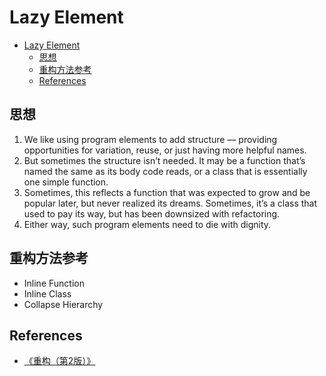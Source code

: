 # Lazy Element

<!-- TOC -->

- [Lazy Element](#lazy-element)
    - [思想](#思想)
    - [重构方法参考](#重构方法参考)
    - [References](#references)

<!-- /TOC -->


## 思想
1. We like using program elements to add structure — providing opportunities for variation, reuse, or just having more helpful names. 
2. But sometimes the structure isn’t needed. It may be a function that’s named the same as its body code reads, or a class that is essentially one simple function. 
3. Sometimes, this reflects a function that was expected to grow and be popular later, but never realized its dreams. Sometimes, it’s a class that used to pay its way, but has been downsized with refactoring. 
4. Either way, such program elements need to die with dignity.


## 重构方法参考
* Inline Function
* Inline Class
* Collapse Hierarchy


## References
* [《重构（第2版）》](https://book.douban.com/subject/33400354/)
